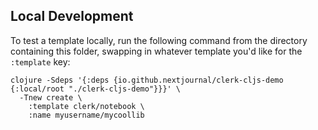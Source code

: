 ## Local Development

To test a template locally, run the following command from the directory
containing this folder, swapping in whatever template you'd like for the
`:template` key:

```
clojure -Sdeps '{:deps {io.github.nextjournal/clerk-cljs-demo {:local/root "./clerk-cljs-demo"}}}' \
  -Tnew create \
    :template clerk/notebook \
    :name myusername/mycoollib
```
